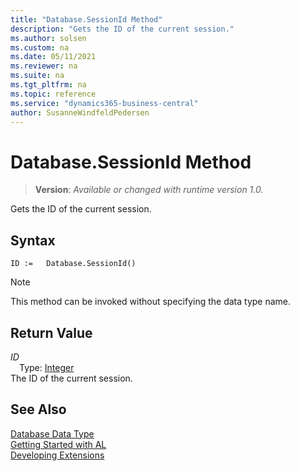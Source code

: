 ```yaml
---
title: "Database.SessionId Method"
description: "Gets the ID of the current session."
ms.author: solsen
ms.custom: na
ms.date: 05/11/2021
ms.reviewer: na
ms.suite: na
ms.tgt_pltfrm: na
ms.topic: reference
ms.service: "dynamics365-business-central"
author: SusanneWindfeldPedersen
---
```

[//]: # (START>DO_NOT_EDIT)
[//]: # (IMPORTANT:Do not edit any of the content between here and the END>DO_NOT_EDIT.)
[//]: # (Any modifications should be made in the .xml files in the ModernDev repo.)
# Database.SessionId Method
> **Version**: _Available or changed with runtime version 1.0._

Gets the ID of the current session.


## Syntax
```
ID :=   Database.SessionId()
```
> [!NOTE]
> This method can be invoked without specifying the data type name.


## Return Value
*ID*  
&emsp;Type: [Integer](../integer/integer-data-type.md)  
The ID of the current session.


[//]: # (IMPORTANT: END>DO_NOT_EDIT)
## See Also
[Database Data Type](database-data-type.md)  
[Getting Started with AL](../../devenv-get-started.md)  
[Developing Extensions](../../devenv-dev-overview.md)